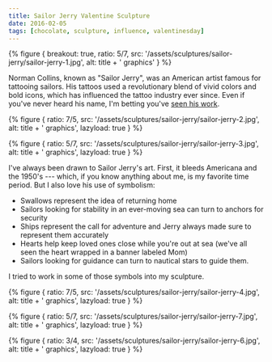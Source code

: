```yaml
---
title: Sailor Jerry Valentine Sculpture
date: 2016-02-05
tags: [chocolate, sculpture, influence, valentinesday]
---
```


{% figure {
    breakout: true,
    ratio: 5/7,
    src: '/assets/sculptures/sailor-jerry/sailor-jerry-1.jpg',
    alt: title + ' graphics'
} %}

Norman Collins, known as "Sailor Jerry", was an American artist famous for tattooing sailors. His tattoos used a revolutionary blend of vivid colors and bold icons, which has influenced the tattoo industry ever since. Even if you've never heard his name, I'm betting you've [seen his work](http://sailorjerry.com/en/tattoos/flash-meanings/).

{% figure {
    ratio: 7/5,
    src: '/assets/sculptures/sailor-jerry/sailor-jerry-2.jpg',
    alt: title + ' graphics',
    lazyload: true
} %}

{% figure {
    ratio: 5/7,
    src: '/assets/sculptures/sailor-jerry/sailor-jerry-3.jpg',
    alt: title + ' graphics',
    lazyload: true
} %}

I've always been drawn to Sailor Jerry's art. First, it bleeds Americana and the 1950's --- which, if you know anything about me, is my favorite time period. But I also love his use of symbolism:

* Swallows represent the idea of returning home
* Sailors looking for stability in an ever-moving sea can turn to anchors for security
* Ships represent the call for adventure and Jerry always made sure to represent them accurately
* Hearts help keep loved ones close while you're out at sea (we've all seen the heart wrapped in a banner labeled Mom)
* Sailors looking for guidance can turn to nautical stars to guide them.

I tried to work in some of those symbols into my sculpture.

{% figure {
    ratio: 7/5,
    src: '/assets/sculptures/sailor-jerry/sailor-jerry-4.jpg',
    alt: title + ' graphics',
    lazyload: true
} %}

{% figure {
    ratio: 5/7,
    src: '/assets/sculptures/sailor-jerry/sailor-jerry-7.jpg',
    alt: title + ' graphics',
    lazyload: true
} %}

{% figure {
    ratio: 3/4,
    src: '/assets/sculptures/sailor-jerry/sailor-jerry-6.jpg',
    alt: title + ' graphics',
    lazyload: true
} %}